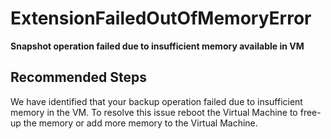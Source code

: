 <properties
	pageTitle="ExtensionFailedOutOfMemoryError"
	description="ExtensionFailedOutOfMemoryError"
	infoBubbleText="Extension installation/operation failed due to a COM+ error."
	service="microsoft.recoveryservices"
	resource="backup"
	authors="srinathv"
  	ms.author="srinathv"
	displayOrder=""
	articleId="azurebackup-crc-extensionfailedoutofmemoryerror"
	diagnosticScenario="azurebackup-crc-extensionfailedoutofmemoryerror"
	selfHelpType="diagnostics"
	supportTopicIds="32553276,32553277"
	resourceTags=""
	productPesIds="15207"
	cloudEnvironments="public"
/>

# ExtensionFailedOutOfMemoryError

<!--issueDescription-->
**Snapshot operation failed due to insufficient memory available in VM**
<!--/issueDescription-->

## **Recommended Steps**
We have identified that your backup operation failed due to insufficient memory in the VM. To resolve this issue reboot the Virtual Machine to free-up the memory or add more memory to the Virtual Machine.
